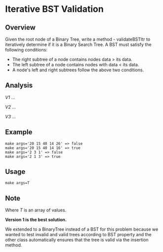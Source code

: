# Iterative BST Validation

Overview
---
Given the root node of a Binary Tree, write a method - validateBSTItr to 
iteratively determine if it is a Binary Search Tree. A BST must satisfy 
the following conditions:

- The right subtree of a node contains  nodes data > its data.
- The left subtree of a node contains nodes with data < its data.
- A node's left and right subtrees follow the above two conditions.

Analysis
---
_V1_
...

_V2_
...

_V3_
...

Example
---
```
make args='20 15 40 14 26' => false
make args='20 15 40 14 16' => true
make args='2 3 1' => false
make args='2 1 3' => true
```

Usage
---
`make args=T`

Note
---
Where _T_ is an array of values.

**Version 1 is the best solution.**

We extended to a BinaryTree instead of a BST for this problem because we wanted 
to test invalid and valid trees according to BST property and the other class 
automatically ensures that the tree is valid via the insertion method.

